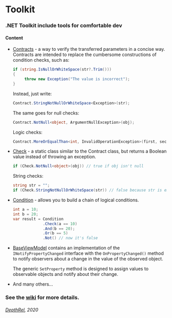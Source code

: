 # Toolkit
### .NET Toolkit include tools for comfortable dev

#### Content
<ul>
  <li>
    
  [Contracts](https://github.com/DepthRel/Toolkit/wiki/Contract) - a way to verify the transferred parameters in a concise way. Contracts are intended to replace the cumbersome constructions of condition checks, such as:
  
  ```csharp
  if (string.IsNullOrWhiteSpace(str?.Trim()))
  {
       throw new Exception("The value is incorrect");
  }
  ```
  Instead, just write:
  ```csharp
  Contract.StringNotNullOrWhiteSpace<Exception>(str);
  ```
  
  The same goes for null checks:
  ```csharp
  Contract.NotNull<object, ArgumentNullException>(obj);
  ```
  
  Logic checks:
  ```csharp
  Contract.MoreOrEqualThan<int, InvalidOperationException>(first, second);
  ```
  
  </li>
  
  <li>
  
  [Check](https://github.com/DepthRel/Toolkit/wiki/Check) - a static class similar to the Contract class, but returns a Boolean value instead of throwing an exception.
  
  ```csharp
  if (Check.NotNull<object>(obj)) // true if obj isn't null
  ```  
  
  String checks:
  
  ```csharp
  string str = "";
  if (Check.StringNotNullOrWhiteSpace(str)) // false because str is empty
  ```   
  </li>
  
  <li>
  
  [Condition](https://github.com/DepthRel/Toolkit/wiki/Condition) - allows you to build a chain of logical conditions.
  
  ```csharp
  int a = 10;
  int b = 20;
  var result = Condition
               .Check(a == 10)
               .And(b == 20);
               .Or(b == 5)
               .Not() // now it's false
  ```
  </li>

  <li>
  
  [BaseViewModel](https://github.com/DepthRel/Toolkit/wiki/BaseViewModel) contains an implementation of the `INotifyPropertyChanged` interface with the `OnPropertyChanged()` method to notify observers about a change in the value of the observed object.
  
  The generic `SetProperty` method is designed to assign values to observable objects and notify about their change.
  </li>
  
  <li>
  And many others...
  </li>
</ul>

### See the [wiki](https://github.com/DepthRel/Toolkit/wiki) for more details.

###### [DepthRel](https://github.com/DepthRel), 2020
